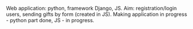 Web application: python, framework Django, JS.
Aim: registration/login users, sending gifts by form (created in JS).
Making application in progress - python part done, JS - in progress.
